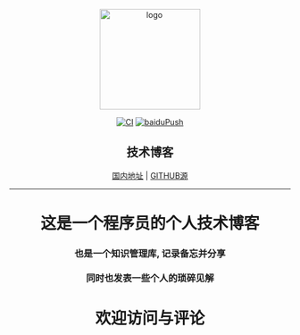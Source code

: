 <p align="center"><a href="https://crazyhuan.gitee.io/" target="_blank" rel="noopener noreferrer"><img width="180" src="https://cdn.jsdelivr.net/gh/CrazyHuan/ImageBank@image/blog/20200909184001.png" alt="logo"></a></p>

<p align="center">
  <a href="https://github.com/CrazyHUAN/BLOG_HUAN/actions?query=workflow%3ACI"><img src="https://github.com/CrazyHUAN/BLOG_HUAN/workflows/CI/badge.svg" alt="CI"></a>
  <a href="https://github.com/CrazyHUAN/BLOG_HUAN/actions?query=workflow%3AbaiduPush"><img src="https://github.com/CrazyHUAN/BLOG_HUAN/workflows/baiduPush/badge.svg" alt="baiduPush"></a>
</p>

<h2 align="center">技术博客</h2>



<p align="center" >
   <a href="https://crazyhuan.gitee.io">国内地址</a>  
   | 
   <a href="https://doc.xugaoyi.com/vuepress-theme-vdoing-doc"> GITHUB源 </a>
</p>

---


  <h1 align="center"> 这是一个程序员的个人技术博客 </h1>

  <h3 align="center"> 
  也是一个知识管理库, 记录备忘并分享   
  <br/>  
  <br/>
  同时也发表一些个人的琐碎见解
  </h3>

  <h1 align="center">欢迎访问与评论</h1>
